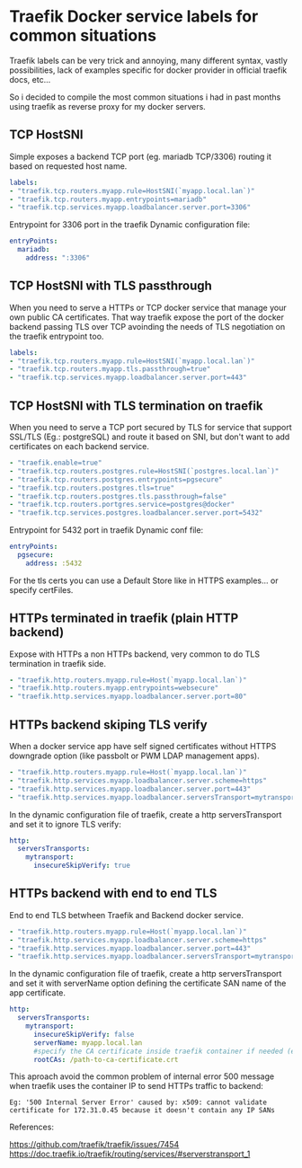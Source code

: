 # Traefik Docker service labels for common situations

Traefik labels can be very trick and annoying, many different syntax, vastly possibilities, lack of examples specific for docker provider in official traefik docs, etc...

So i decided to compile the most common situations i had in past months using traefik as reverse proxy for my docker servers.

## TCP HostSNI

Simple exposes a backend TCP port (eg. mariadb TCP/3306) routing it based on requested host name.

```yaml
labels:
- "traefik.tcp.routers.myapp.rule=HostSNI(`myapp.local.lan`)"
- "traefik.tcp.routers.myapp.entrypoints=mariadb"
- "traefik.tcp.services.myapp.loadbalancer.server.port=3306"
```

Entrypoint for 3306 port in the traefik Dynamic configuration file:

```yaml
entryPoints:
  mariadb:
    address: ":3306"
```

## TCP HostSNI with TLS passthrough

When you need to serve a HTTPs or TCP docker service that manage your own public CA certificates. That way traefik expose the port of the docker backend passing TLS over TCP avoinding the needs of TLS negotiation on the traefik entrypoint too.

```yaml
labels:
- "traefik.tcp.routers.myapp.rule=HostSNI(`myapp.local.lan`)"
- "traefik.tcp.routers.myapp.tls.passthrough=true"
- "traefik.tcp.services.myapp.loadbalancer.server.port=443"
```

## TCP HostSNI with TLS termination on traefik

When you need to serve a TCP port secured by TLS for service that support SSL/TLS (Eg.: postgreSQL) and route it based on SNI, but don't want to add certificates on each backend service.

```yaml
- "traefik.enable=true"
- "traefik.tcp.routers.postgres.rule=HostSNI(`postgres.local.lan`)"
- "traefik.tcp.routers.postgres.entrypoints=pgsecure"
- "traefik.tcp.routers.postgres.tls=true"
- "traefik.tcp.routers.postgres.tls.passthrough=false"
- "traefik.tcp.routers.portgres.service=postgres@docker"
- "traefik.tcp.services.postgres.loadbalancer.server.port=5432"
```

Entrypoint for 5432 port in traefik Dynamic conf file:

```yaml
entryPoints:
  pgsecure:
    address: :5432
```

For the tls certs you can use a Default Store like in HTTPS examples... or specify certFiles.

## HTTPs terminated in traefik (plain HTTP backend)

Expose with HTTPs a non HTTPs backend, very common to do TLS termination in traefik side.

```yaml
- "traefik.http.routers.myapp.rule=Host(`myapp.local.lan`)"
- "traefik.http.routers.myapp.entrypoints=websecure"
- "traefik.http.services.myapp.loadbalancer.server.port=80"
```

## HTTPs backend skiping TLS verify

When a docker service app have self signed certificates without HTTPS downgrade option (like passbolt or PWM LDAP management apps).

```yaml
- "traefik.http.routers.myapp.rule=Host(`myapp.local.lan`)"
- "traefik.http.services.myapp.loadbalancer.server.scheme=https"
- "traefik.http.services.myapp.loadbalancer.server.port=443"
- "traefik.http.services.myapp.loadbalancer.serversTransport=mytransport@file""
```

In the dynamic configuration file of traefik, create a http serversTransport and set it to ignore TLS verify:

```yaml
http:
  serversTransports:
    mytransport:
      insecureSkipVerify: true
```

## HTTPs backend with end to end TLS

End to end TLS betwheen Traefik and Backend docker service.

```yaml
- "traefik.http.routers.myapp.rule=Host(`myapp.local.lan`)"
- "traefik.http.services.myapp.loadbalancer.server.scheme=https"
- "traefik.http.services.myapp.loadbalancer.server.port=443"
- "traefik.http.services.myapp.loadbalancer.serversTransport=mytransport@file""
```

In the dynamic configuration file of traefik, create a http serversTransport and set it with serverName option defining the certificate SAN name of the app certificate.

```yaml
http:
  serversTransports:
    mytransport:
      insecureSkipVerify: false
      serverName: myapp.local.lan
      #specify the CA certificate inside traefik container if needed (eg.: custom/non public CA)
      rootCAs: /path-to-ca-certificate.crt
```

This aproach avoid the common problem of internal error 500 message when traefik uses the container IP to send HTTPs traffic to backend:

    Eg: '500 Internal Server Error' caused by: x509: cannot validate certificate for 172.31.0.45 because it doesn't contain any IP SANs

References:

https://github.com/traefik/traefik/issues/7454  
https://doc.traefik.io/traefik/routing/services/#serverstransport_1  